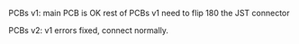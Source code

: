 PCBs v1: main PCB is OK
         rest of PCBs v1 need to flip 180 the JST connector

PCBs v2: v1 errors fixed, connect normally.
